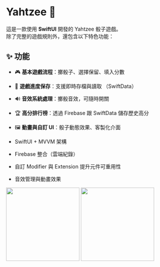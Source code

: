 
# Yahtzee 🎲

這是一款使用 **SwiftUI** 開發的 Yahtzee 骰子遊戲。  
除了完整的遊戲規則外，還包含以下特色功能：

## ✨ 功能
- 🎮 **基本遊戲流程**：擲骰子、選擇保留、填入分數  
- 💾 **遊戲進度保存**：支援即時存檔與讀取 （SwiftData）
- 🔊 **音效系統處理**：擲骰音效，可隨時開關  
- 🏆 **高分排行榜**：透過 Firebase 跟 SwiftData 儲存歷史高分  
- 🖼️ **動畫與自訂 UI**：骰子動態效果、客製化介面  

- SwiftUI + MVVM 架構  
- Firebase 整合（雲端紀錄）  
- 自訂 Modifier 與 Extension 提升元件可重用性  
- 音效管理與動畫效果


<img src="https://github.com/user-attachments/assets/7fd5cbfa-f469-40e7-9f8f-c167fde70ef7" width="200"/>
<img src="https://github.com/user-attachments/assets/af604d45-1773-4b69-9399-04f827ba6b98" width="200"/>

